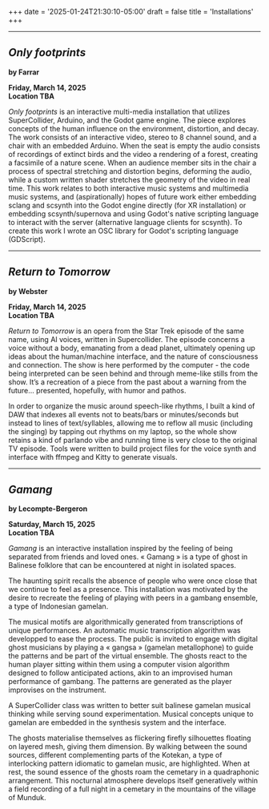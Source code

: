 
+++
date = '2025-01-24T21:30:10-05:00'
draft = false
title = 'Installations'
+++


---


## *Only footprints*

**by Farrar**

**Friday, March 14, 2025**  
**Location TBA**

_Only footprints_ is an interactive multi-media installation that utilizes SuperCollider, Arduino, and the Godot game engine. The piece explores concepts of the human influence on the environment, distortion, and decay. The work consists of an interactive video, stereo to 8 channel sound, and a chair with an embedded Arduino. When the seat is empty the audio consists of recordings of extinct birds and the video a rendering of a forest, creating a facsimile of a nature scene. When an audience member sits in the chair a process of spectral stretching and distortion begins, deforming the audio, while a custom written shader stretches the geometry of the video in real time. This work relates to both interactive music systems and multimedia music systems, and (aspirationally) hopes of future work either embedding sclang and scsynth into the Godot engine directly (for XR installation) or embedding scsynth/supernova and using Godot's native scripting language to interact with the server (alternative language clients for scsynth). To create this work I wrote an OSC library for Godot's scripting language (GDScript).

---


## *Return to Tomorrow*

**by Webster**

**Friday, March 14, 2025**  
**Location TBA**

_Return to Tomorrow_ is an opera from the Star Trek episode of the same name, using AI voices, written in Supercollider.  The episode concerns a voice without a body, emanating from a dead planet, ultimately opening up ideas  about the human/machine interface, and the nature of consciousness and connection. The show is here performed by the computer - the code being interpreted can be seen behind and through meme-like stills from the show. It’s a recreation of a piece from the past about a warning from the future... presented, hopefully, with humor and pathos.

In order to organize the music around speech-like rhythms, I built a kind of DAW that indexes all events not to beats/bars or minutes/seconds but instead to lines of text/syllables, allowing me to reflow all music (including the singing) by tapping out rhythms on my laptop, so the whole show retains a kind of parlando vibe and running time is very close to the original TV episode. Tools were written to build project files for the voice synth and interface with ffmpeg and Kitty to generate visuals.

---


## *Gamang*

**by Lecompte-Bergeron**

**Saturday, March 15, 2025**  
**Location TBA**

_Gamang_ is an interactive installation inspired by the feeling of being separated from friends and loved ones. « Gamang » is a type of ghost in Balinese folklore that can be encountered at night in isolated spaces.

The haunting spirit recalls the absence of people who were once close that we continue to feel as a presence. This installation was motivated by the desire to recreate the feeling of playing with peers in a gambang ensemble, a type of Indonesian gamelan.

The musical motifs are algorithmically generated from transcriptions of unique performances. An automatic music transcription algorithm was developped to ease the process. The public is invited to engage with digital ghost musicians by playing a « gangsa » (gamelan metallophone) to guide the patterns and be part of the virtual ensemble. The ghosts react to the human player sitting within them using a computer vision algorithm designed to follow anticipated actions, akin to an improvised human performance of gambang. The patterns are generated as the player improvises on the instrument.

A SuperCollider class was written to better suit balinese gamelan musical thinking while serving sound experimentation. Musical concepts unique to gamelan are embedded in the synthesis system and the interface.

The ghosts materialise themselves as flickering firefly silhouettes floating on layered mesh, giving them dimension. By walking between the sound sources, different complementing parts of the Kotekan, a type of interlocking pattern idiomatic to gamelan music, are highlighted. When at rest, the sound essence of the ghosts roam the cemetary in a quadraphonic arrangement. This nocturnal atmosphere develops itself generatively within a field recording of a full night in a cemetary in the mountains of the village of Munduk.
